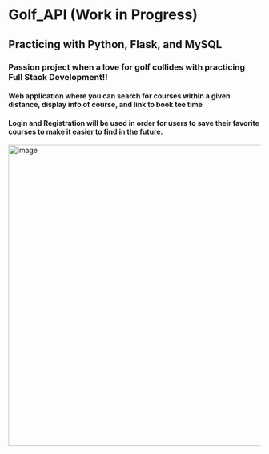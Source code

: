 # Golf_API (Work in Progress)

<h2>Practicing with Python, Flask, and MySQL</h2>

<h3>Passion project when a love for golf collides with practicing Full Stack Development!! </h3>

<h4>Web application where you can search for courses within a given distance, display info of course, and link to book tee time</h4>
<h4>Login and Registration will be used in order for users to save their favorite courses to make it easier to find in the future.</h4>

<img width="602" alt="image" src="https://github.com/RBoyens/Golf_API/assets/142549228/ed1b8638-1102-461c-b7ec-7d94dc7e77d9">

